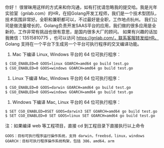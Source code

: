 你好！
很冒昧用这样的方式来和你沟通，如有打扰请忽略我的提交哈。我是光年实验室（gnlab.com）的HR，在招Golang开发工程师，我们是一个技术型团队，技术氛围非常好。全职和兼职都可以，不过最好是全职，工作地点杭州。
我们公司是做流量增长的，Golang负责开发SAAS平台的应用，我们做的很多应用是全新的，工作非常有挑战也很有意思，是国内很多大厂的顾问。
如果有兴趣的话加我微信：13515810775  ，也可以访问 https://gnlab.com/，联系客服转发给HR。
Golang 支持在一个平台下生成另一个平台可执行程序的交叉编译功能。

1. Mac 下编译 Linux, Windows 平台的 64 位可执行程序：

```bash
$ CGO_ENABLED=0 GOOS=linux GOARCH=amd64 go build test.go
$ CGO_ENABLED=0 GOOS=windows GOARCH=amd64 go build test.go
```

1. Linux 下编译 Mac, Windows 平台的 64 位可执行程序：

```bash
$ CGO_ENABLED=0 GOOS=darwin GOARCH=amd64 go build test.go
$ CGO_ENABLED=0 GOOS=windows GOARCH=amd64 go build test.go
```

1. Windows 下编译 Mac, Linux 平台的 64 位可执行程序：

```bash
$ SET CGO_ENABLED=0SET GOOS=darwin3 SET GOARCH=amd64 go build test.go
$ SET CGO_ENABLED=0 SET GOOS=linux SET GOARCH=amd64 go build test.go
```

注：如果编译 web 等工程项目，直接 cd 到工程目录下直接执行以上命令

`GOOS：目标可执行程序运行操作系统，支持 darwin，freebsd，linux，windows`
`GOARCH：目标可执行程序操作系统构架，包括 386，amd64，arm`
